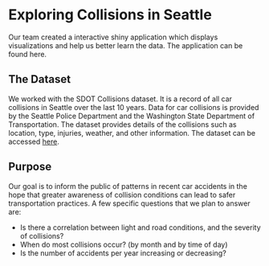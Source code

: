 # Exploring Collisions in Seattle
Our team created a interactive shiny application which displays visualizations and help us better learn the data. The application can be found here.

## The Dataset
We worked with the SDOT Collisions dataset. It is a record of all car collisions in Seattle over the last 10 years. Data for car collisions is provided by the Seattle Police Department and the Washington State Department of Transportation. The dataset provides details of the collisions such as location, type, injuries, weather, and other information. The dataset can be accessed [here](https://data.seattle.gov/Transportation/SDOT-Collisions/v7k9-7dn4).

## Purpose
Our goal is to inform the public of patterns in recent car accidents in the hope that greater awareness of collision conditions can lead to safer transportation practices. A few specific questions that we plan to answer are:
* Is there a correlation between light and road conditions, and the severity of collisions?
* When do most collisions occur? (by month and by time of day)  
* Is the number of accidents per year increasing or decreasing?
